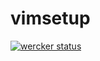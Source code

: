 vimsetup
========

[![wercker status](https://app.wercker.com/status/6cd20a5313eec86ddaedad6d71414e55/m/master "wercker status")](https://app.wercker.com/project/bykey/6cd20a5313eec86ddaedad6d71414e55)
